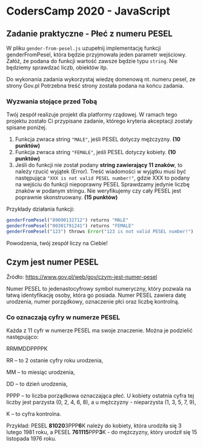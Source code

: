# CodersCamp 2020 - JavaScript
## Zadanie praktyczne - Płeć z numeru PESEL

W pliku `gender-from-pesel.js` uzupełnij implementację funkcji genderFromPesel, 
która będzie przyjmowała jeden parametr wejściowy.
Załóż, że podana do funkcji wartość zawsze będzie typu `string`.
Nie będziemy sprawdzać liczb, obiektów itp.

Do wykonania zadania wykorzystaj wiedzę domenową nt. numeru pesel, ze strony Gov.pl
Potrzebna treść strony została podana na końcu zadania.

### Wyzwania stojące przed Tobą

Twój zespół realizuje projekt dla platformy rządowej.
W ramach tego projektu zostało Ci przypisane zadanie, 
którego kryteria akceptacji zostały spisane poniżej.

1. Funkcja zwraca string `"MALE"`, jeśli PESEL dotyczy mężczyzny. **(10 punktów)**
2. Funkcja zwraca string `"FEMALE"`, jeśli PESEL dotyczy kobiety. **(10 punktów)**
3. Jeśli do funkcji nie został podany **string zawierający 11 znaków**, to należy rzucić wyjątek (Error). 
Treść wiadomości w wyjątku musi być następująca `"XXX is not valid PESEL number!"`, gdzie XXX to podany na wejściu do funkcji niepoprawny PESEL
Sprawdzamy jedynie liczbę znaków w podanym stringu. Nie weryfikujemy czy cały PESEL jest poprawnie skonstruowany.
**(15 punktów)**

Przykłady działania funkcji:
```js
genderFromPesel("89090132712") returns "MALE"
genderFromPesel("00301791241") returns "FEMALE"
genderFromPesel("123") throws Error("123 is not valid PESEL number!")
```

Powodzenia, twój zespół liczy na Ciebie! 


## Czym jest numer PESEL
Źródło: https://www.gov.pl/web/gov/czym-jest-numer-pesel

Numer PESEL to jedenastocyfrowy symbol numeryczny, 
który pozwala na łatwą identyfikację osoby, która go posiada. 
Numer PESEL zawiera datę urodzenia, numer porządkowy, oznaczenie płci oraz liczbę kontrolną.

### Co oznaczają cyfry w numerze PESEL
Każda z 11 cyfr w numerze PESEL ma swoje znaczenie. Można je podzielić następująco:

RRMMDDPPPPK

RR – to 2 ostanie cyfry roku urodzenia,

MM – to miesiąc urodzenia,

DD – to dzień urodzenia,

PPPP – to liczba porządkowa oznaczająca płeć. 
U kobiety ostatnia cyfra tej liczby jest parzysta (0, 2, 4, 6, 8), 
a u mężczyzny - nieparzysta (1, 3, 5, 7, 9),

K – to cyfra kontrolna.

Przykład: PESEL **81020**3PPP**6**K należy do kobiety, 
która urodziła się 3 lutego 1981 roku, 
a PESEL **761115**PPP**3**K - do mężczyzny, 
który urodził się 15 listopada 1976 roku.


